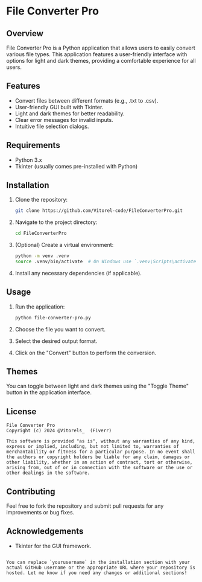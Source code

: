 # File Converter Pro

## Overview

File Converter Pro is a Python application that allows users to easily convert various file types. This application features a user-friendly interface with options for light and dark themes, providing a comfortable experience for all users. 

## Features

- Convert files between different formats (e.g., .txt to .csv).
- User-friendly GUI built with Tkinter.
- Light and dark themes for better readability.
- Clear error messages for invalid inputs.
- Intuitive file selection dialogs.

## Requirements

- Python 3.x
- Tkinter (usually comes pre-installed with Python)

## Installation

1. Clone the repository:
   ```bash
   git clone https://github.com/Vitorel-code/FileConverterPro.git
   ```
   
2. Navigate to the project directory:
   ```bash
   cd FileConverterPro
   ```

3. (Optional) Create a virtual environment:
   ```bash
   python -m venv .venv
   source .venv/bin/activate  # On Windows use `.venv\Scripts\activate`
   ```

4. Install any necessary dependencies (if applicable).

## Usage

1. Run the application:
   ```bash
   python file-converter-pro.py
   ```

2. Choose the file you want to convert.
3. Select the desired output format.
4. Click on the "Convert" button to perform the conversion.

## Themes

You can toggle between light and dark themes using the "Toggle Theme" button in the application interface.

## License

```
File Converter Pro
Copyright (c) 2024 @Vitorels_  (Fiverr)

This software is provided "as is", without any warranties of any kind, express or implied, including, but not limited to, warranties of merchantability or fitness for a particular purpose. In no event shall the authors or copyright holders be liable for any claim, damages or other liability, whether in an action of contract, tort or otherwise, arising from, out of or in connection with the software or the use or other dealings in the software.
```

## Contributing

Feel free to fork the repository and submit pull requests for any improvements or bug fixes.

## Acknowledgements

- Tkinter for the GUI framework.
```

You can replace `yourusername` in the installation section with your actual GitHub username or the appropriate URL where your repository is hosted. Let me know if you need any changes or additional sections!
